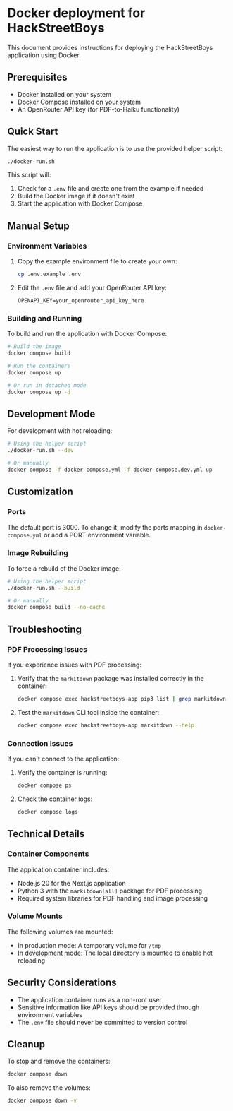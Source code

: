 # Docker deployment for HackStreetBoys

This document provides instructions for deploying the HackStreetBoys application using Docker.

## Prerequisites

- Docker installed on your system
- Docker Compose installed on your system
- An OpenRouter API key (for PDF-to-Haiku functionality)

## Quick Start

The easiest way to run the application is to use the provided helper script:

```bash
./docker-run.sh
```

This script will:
1. Check for a `.env` file and create one from the example if needed
2. Build the Docker image if it doesn't exist
3. Start the application with Docker Compose

## Manual Setup

### Environment Variables

1. Copy the example environment file to create your own:
   ```bash
   cp .env.example .env
   ```

2. Edit the `.env` file and add your OpenRouter API key:
   ```
   OPENAPI_KEY=your_openrouter_api_key_here
   ```

### Building and Running

To build and run the application with Docker Compose:

```bash
# Build the image
docker compose build

# Run the containers
docker compose up

# Or run in detached mode
docker compose up -d
```

## Development Mode

For development with hot reloading:

```bash
# Using the helper script
./docker-run.sh --dev

# Or manually
docker compose -f docker-compose.yml -f docker-compose.dev.yml up
```

## Customization

### Ports

The default port is 3000. To change it, modify the ports mapping in `docker-compose.yml` or add a PORT environment variable.

### Image Rebuilding

To force a rebuild of the Docker image:

```bash
# Using the helper script
./docker-run.sh --build

# Or manually
docker compose build --no-cache
```

## Troubleshooting

### PDF Processing Issues

If you experience issues with PDF processing:

1. Verify that the `markitdown` package was installed correctly in the container:
   ```bash
   docker compose exec hackstreetboys-app pip3 list | grep markitdown
   ```

2. Test the `markitdown` CLI tool inside the container:
   ```bash
   docker compose exec hackstreetboys-app markitdown --help
   ```

### Connection Issues

If you can't connect to the application:

1. Verify the container is running:
   ```bash
   docker compose ps
   ```

2. Check the container logs:
   ```bash
   docker compose logs
   ```

## Technical Details

### Container Components

The application container includes:

- Node.js 20 for the Next.js application
- Python 3 with the `markitdown[all]` package for PDF processing
- Required system libraries for PDF handling and image processing

### Volume Mounts

The following volumes are mounted:

- In production mode: A temporary volume for `/tmp`
- In development mode: The local directory is mounted to enable hot reloading

## Security Considerations

- The application container runs as a non-root user
- Sensitive information like API keys should be provided through environment variables
- The `.env` file should never be committed to version control

## Cleanup

To stop and remove the containers:

```bash
docker compose down
```

To also remove the volumes:

```bash
docker compose down -v
```